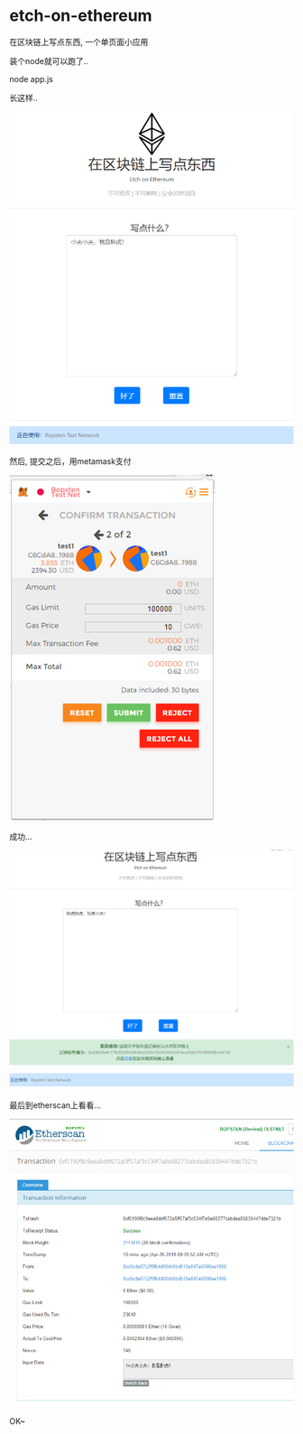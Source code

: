 # etch-on-ethereum
在区块链上写点东西, 一个单页面小应用

装个node就可以跑了..

node app.js 


长这样..

![](https://github.com/Shaw-lib/etch-on-ethereum/raw/master/display/display.png "实例")


然后,
提交之后，用metamask支付

![](https://github.com/Shaw-lib/etch-on-ethereum/raw/master/display/display3.png "实例")


成功...

![](https://github.com/Shaw-lib/etch-on-ethereum/raw/master/display/display4.png "实例")


最后到etherscan上看看...

![](https://github.com/Shaw-lib/etch-on-ethereum/raw/master/display/display2.png "实例")


OK~    
